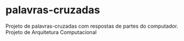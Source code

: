 # palavras-cruzadas
Projeto de palavras-cruzadas com respostas de partes do computador. Projeto de Arquitetura Computacional
